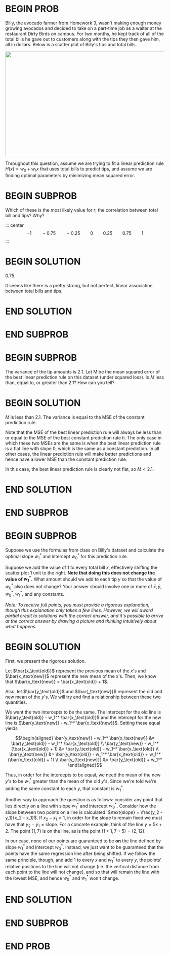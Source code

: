 # BEGIN PROB

<!-- Simple Linear Regression -->

Billy, the avocado farmer from Homework 3, wasn't making enough money
growing avocados and decided to take on a part-time job as a waiter at
the restaurant Dirty Birds on campus. For two months, he kept track of
all of the total bills he gave out to customers along with the tips they
then gave him, all in dollars. Below is a scatter plot of Billy's tips
and total bills.

<!-- TODO -->

<center><img src="../assets/images/fa21-midterm/dirtybirds.png" width="600" height="330"></center>

Throughout this question, assume we are trying to fit a linear
prediction rule $H(x) = w_0 + w_1x$ that uses total bills to predict
tips, and assume we are finding optimal parameters by minimizing mean
squared error.

# BEGIN SUBPROB

Which of these is the most likely value for $r$, the
correlation between total bill and tips? Why?

::: center
$$-1 \qquad -0.75 \qquad -0.25 \qquad 0 \qquad 0.25 \qquad 0.75 \qquad 1$$
:::

# BEGIN SOLUTION

0.75.

It seems like there is a pretty strong, but not perfect, linear
association between total bills and tips.

# END SOLUTION

# END SUBPROB

# BEGIN SUBPROB

The variance of the tip amounts is 2.1. Let M be the mean
squared error of the best linear prediction rule on this dataset (under
squared loss). Is $M$ less than, equal to, or greater than 2.1? How can
you tell?

# BEGIN SOLUTION

$M$ is less than 2.1. The variance is equal to the MSE of the constant
prediction rule.

Note that the MSE of the best linear prediction rule will always be less
than or equal to the MSE of the best constant prediction rule $h$. The
only case in which these two MSEs are the same is when the best linear
prediction rule is a flat line with slope 0, which is the same as a
constant prediction. In all other cases, the linear prediction rule will
make better predictions and hence have a lower MSE than the constant
prediction rule.

In this case, the best linear prediction rule is clearly not flat, so
$M < 2.1$.

# END SOLUTION

# END SUBPROB

# BEGIN SUBPROB

Suppose we use the formulas from class on Billy's dataset
and calculate the optimal slope $w_1^*$ and intercept $w_0^*$ for this
prediction rule.

Suppose we add the value of 1 to every total bill $x$, effectively
shifting the scatter plot 1 unit to the right. **Note that doing this
does not change the value of $w_1^*$.** What amount should we add to
each tip $y$ so that the value of $w_0^*$ also does not change? Your
answer should involve one or more of $\bar{x}, \bar{y}, w_0^*, w_1^*,$
and any constants.

*Note: To receive full points, you must provide a rigorous explanation,
though this explanation only takes a few lines. However, we will award
partial credit to solutions with the correct answer, and it's possible
to arrive at the correct answer by drawing a picture and thinking
intuitively about what happens.*

# BEGIN SOLUTION

First, we present the rigorous solution.

Let $\bar{x_\text{old}}$ represent the previous mean of the $x$'s and
$\bar{x_\text{new}}$ represent the new mean of the $x$'s. Then, we know
that $\bar{x_\text{new}} = \bar{x_\text{old}} + 1$.

Also, let $\bar{y_\text{old}}$ and $\bar{_\text{new}}$ represent the old
and new mean of the $y$'s. We will try and find a relationship between
these two quantities.

We want the two intercepts to be the same. The intercept for the old
line is $\bar{y_\text{old}} - w_1^* \bar{x_\text{old}}$ and the
intercept for the new line is
$\bar{y_\text{new}} - w_1^* \bar{x_\text{new}}$. Setting these equal
yields

$$\begin{aligned}
    \bar{y_\text{new}} - w_1^* \bar{x_\text{new}} &= \bar{y_\text{old}} - w_1^* \bar{x_\text{old}} \\
     \bar{y_\text{new}} - w_1^* (\bar{x_\text{old}} + 1) &= \bar{y_\text{old}} - w_1^* \bar{x_\text{old}} \\
     \bar{y_\text{new}} &= \bar{y_\text{old}} - w_1^* \bar{x_\text{old}} + w_1^* (\bar{x_\text{old}} + 1) \\
     \bar{y_{\text{new}}} &= \bar{y_\text{old}} + w_1^*
\end{aligned}$$

Thus, in order for the intercepts to be equal, we need the mean of the
new $y$'s to be $w_1^*$ greater than the mean of the old $y$'s. Since
we're told we're adding the same constant to each $y$, that constant is
$w_1^*$.

Another way to approach the question is as follows: consider any point
that lies directly on a line with slope $w_1^*$ and intercept $w_0^*$.
Consider how the slope between two points on a line is calculated:
$\text{slope} = \frac{y_2 - y_1}{x_2 - x_1}$. If $x_2 - x_1 = 1$, in
order for the slope to remain fixed we must have that
$y_2 - y_1 = \text{slope}$. For a concrete example, think of the line
$y = 5x + 2$. The point $(1, 7)$ is on the line, as is the point
$(1 + 1, 7 + 5) = (2, 12)$.

In our case, none of our points are guaranteed to be **on** the line
defined by slope $w_1^*$ and intercept $w_0^*$. Instead, we just want to
be guaranteed that the points have the same regression line after being
shifted. If we follow the same principle, though, and add 1 to every $x$
and $w_1^*$ to every $y$, the points' relative positions to the line
will not change (i.e. the vertical distance from each point to the line
will not change), and so that will remain the line with the lowest MSE,
and hence $w_0^*$ and $w_1^*$ won't change.

# END SOLUTION

# END SUBPROB

# END PROB
